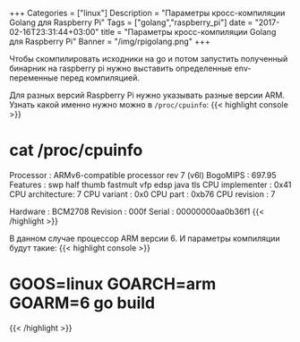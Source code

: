 +++
Categories = ["linux"]
Description = "Параметры кросс-компиляции Golang для Raspberry Pi"
Tags = ["golang","raspberry_pi"]
date = "2017-02-16T23:31:44+03:00"
title = "Параметры кросс-компиляции Golang для Raspberry Pi"
Banner = "/img/rpigolang.png"
+++


Чтобы скомпилировать исходники на go и потом запустить полученный бинарник на raspberry pi нужно выставить определенные env-переменные перед компиляцией.


<!--more-->

Для разных версий Raspberry Pi нужно указывать разные версии ARM. Узнать какой именно нужно можно в ```/proc/cpuinfo```:
{{< highlight console >}}
# cat /proc/cpuinfo
Processor	: ARMv6-compatible processor rev 7 (v6l)
BogoMIPS	: 697.95
Features	: swp half thumb fastmult vfp edsp java tls
CPU implementer	: 0x41
CPU architecture: 7
CPU variant	: 0x0
CPU part	: 0xb76
CPU revision	: 7

Hardware	: BCM2708
Revision	: 000f
Serial		: 00000000aa0b36f1
{{< /highlight >}}

В данном случае процессор ARM версии 6. И параметры компиляции будут такие:
{{< highlight console >}}
# GOOS=linux GOARCH=arm GOARM=6 go build
{{< /highlight >}}

